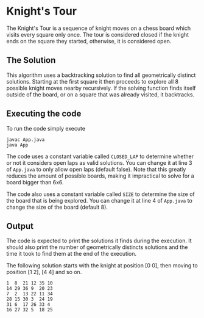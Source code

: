 # Knight's Tour

The Knight's Tour is a sequence of knight moves on a chess board which visits every square only once.
The tour is considered closed if the knight ends on the square they started, otherwise, it is considered open.

## The Solution

This algorithm uses a backtracking solution to find all geometrically distinct solutions.
Starting at the first square it then proceeds to explore all 8 possible knight moves nearby recursively.
If the solving function finds itself outside of the board, or on a square that was already visited, it backtracks.

## Executing the code

To run the code simply execute

```
javac App.java
java App
```

The code uses a constant variable called ``CLOSED_LAP`` to determine whether or not it considers open laps as valid solutions.
You can change it at line 3 of ``App.java`` to only allow open laps (default false).
Note that this greatly reduces the amount of possible boards, making it impractical to solve for a board bigger than 6x6.

The code also uses a constant variable called ``SIZE`` to determine the size of the board that is being explored.
You can change it at line 4 of ``App.java`` to change the size of the board (default 8).

## Output

The code is expected to print the solutions it finds during the execution.
It should also print the number of geometrically distincts solutions and the time it took to find them at the end of the execution.

The following solution starts with the knight at position [0 0], then moving to position [1 2], [4 4] and so on.

```
1  8  21 12 35 10
14 29 36 9  20 23
7  2  13 22 11 34
28 15 30 3  24 19
31 6  17 26 33 4
16 27 32 5  18 25
```
